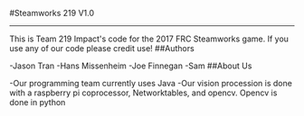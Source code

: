 #Steamworks 219 V1.0
* * *
This is Team 219 Impact's code for the 2017 FRC Steamworks game. If you use any of our code please credit use!
##Authors

-Jason Tran
-Hans Missenheim
-Joe Finnegan
-Sam
##About Us

-Our programming team currently uses Java
-Our vision procession is done with a raspberry pi coprocessor, Networktables, and opencv. Opencv is done in python
